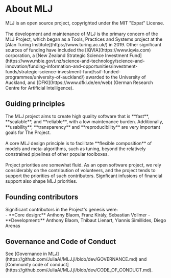 # About MLJ
<div class="md-block-cont-big">
<p>
MLJ is an open source project, copyrighted under the MIT "Expat" License.
<br><br>
The development and maintenance of MLJ is the primary concern of the MLJ Project, which
began as a Tools, Practices and Systems project at the [Alan Turing
Institute](https://www.turing.ac.uk/) in 2019. Other significant sources of funding have
included the [IQVIA](https://www.iqvia.com) corporation, a [New Zealand Strategic Science
Investment
Fund](https://www.mbie.govt.nz/science-and-technology/science-and-innovation/funding-information-and-opportunities/investment-funds/strategic-science-investment-fund/ssif-funded-programmes/university-of-auckland/)
awarded to the University of Auckland, and [DFKI](https://www.dfki.de/en/web) (German
Research Centre for Artificial Intelligence).
</p>
</div>

## Guiding principles
<div class="md-block-cont-float">
<p>
The MLJ project aims to create high quality software that is **fast**, **scalable**, and
**reliable**, with a low maintenance burden. Additionally, **usability**,
**transparency** and **reproducibility** are very important goals for The
Project. 
<br><br>
A core MLJ design principle is to facilitate **flexible composition** of models and
meta-algorithms, such as tuning, beyond the relatively constrained pipelines of
other popular toolboxes.
<br><br>
Project priorities are somewhat fluid. As an open software project, we rely considerably
on the contribution of volunteers, and the project tends to support the priorities of such
contributors. Signficant infusions of financial support also shape MLJ priorities. 
</p>
</div>

## Founding contributors
<div class="md-block-cont-float"> 
<p> 
Significant contributors in the Project's genesis were:
<br>
- **Core design:** Anthony Blaom, Franz Király, Sebastian Vollmer
- **Development:** Anthony Blaom, Thibaut Lienart, Yiannis Simillides, Diego Arenas 
</div>

## Governance and Code of Conduct
<div class="md-block-cont-float">
<p>
See [Governance in MLJ](https://github.com/JuliaAI/MLJ.jl/blob/dev/GOVERNANCE.md) and [Community code of conduct](https://github.com/JuliaAI/MLJ.jl/blob/dev/CODE_OF_CONDUCT.md).
</p>
</div>
